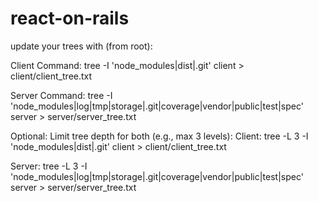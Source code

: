 # react-on-rails

update your trees with (from root):

Client Command:
tree -I 'node_modules|dist|.git' client > client/client_tree.txt

Server Command:
tree -I 'node_modules|log|tmp|storage|.git|coverage|vendor|public|test|spec' server > server/server_tree.txt

Optional: Limit tree depth for both (e.g., max 3 levels):
Client:
tree -L 3 -I 'node_modules|dist|.git' client > client/client_tree.txt

Server:
tree -L 3 -I 'node_modules|log|tmp|storage|.git|coverage|vendor|public|test|spec' server > server/server_tree.txt
